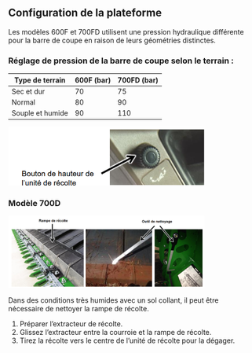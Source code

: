 
## Configuration de la plateforme
Les modèles 600F et 700FD utilisent une pression hydraulique différente pour la barre de coupe en raison de leurs géométries distinctes.  

### Réglage de pression de la barre de coupe selon le terrain :  
| Type de terrain | 600F (bar) | 700FD (bar) |
|----------------|------------|------------|
| Sec et dur    | 70         | 75         |
| Normal        | 80         | 90         |
| Souple et humide | 90     | 110        |

 <img src="../Image/bouton.png" alt="Bouton de hauteur de l'unité de récolte" width="400"/>

### Modèle 700D

 <img src="../Image/700d.png" alt="Modèle 700D" width="400"/>
 
Dans des conditions très humides avec un sol collant, il peut être nécessaire de nettoyer la rampe de récolte.  

1. Préparer l’extracteur de récolte.
2. Glissez l’extracteur entre la courroie et la rampe de récolte.
3. Tirez la récolte vers le centre de l’unité de récolte pour la dégager.  
